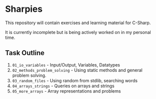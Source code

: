 # Sharpies

This repository will contain exercises and learning material for C-Sharp.

It is currently incomplete but is being actively worked on in my personal time.

## Task Outline

1. `01_io_variables` - Input/Output, Variables, Datatypes
2. `02_methods_problem_solving` - Using static methods and general problem solving.
3. `03_random_files` - Using random from stdlib, searching words
4. `04_arrays_strings` - Queries on arrays and strings
5. `05_more_arrays` - Array representations and problems
